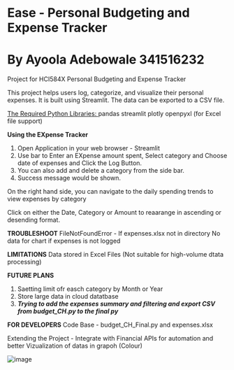 # Ease - Personal Budgeting and Expense Tracker
# By Ayoola Adebowale 341516232 
 Project for HCI584X Personal Budgeting and Expense Tracker 

This project helps users log, categorize, and visualize their personal expenses. It is built using Streamlit. The data can be exported to a CSV file. 

<ins> The Required Python Libraries: </ins> 
pandas
streamlit
plotly
openpyxl (for Excel file support)

**Using the EXpense Tracker**
1. Open Application in your web browser - Streamlit
2. Use bar to Enter an EXpense amount spent, Select category and Choose date of expenses and Click the Log Button.
3. You can also add and delete a category from the side bar.
4. Success message would be shown.

On the right hand side, you can navigate to the daily spending trends to view expenses by category

Click on either the Date, Category or Amount to reaarange in ascending or desending format.


**TROUBLESHOOT**
FileNotFoundError - If expenses.xlsx not in directory
No data for chart if expenses is not logged

**LIMITATIONS**
Data stored in Excel Files (Not suitable for high-volume dtata processing)

**FUTURE PLANS**
1. Saetting limit ofr easch category by Month or Year
2. Store large data in cloud datatbase
3. ***Trying to add the expenses summary and filtering and export CSV from budget_CH.py to the final py***

**FOR DEVELOPERS**
Code Base - budget_CH_Final.py and expenses.xlsx

Extending the Project - Integrate with Financial APIs for automation and better Vizualization of datas in grapoh (Colour)


![image](https://github.com/user-attachments/assets/be257aa4-a061-4d64-a8ac-a993cade1eaf)




